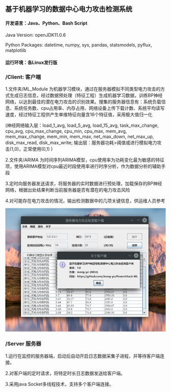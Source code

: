 ## 基于机器学习的数据中心电力攻击检测系统

#### 开发语言：Java、Python、Bash Script

Java Version: openJDK11.0.6

Python Packages: datetime, numpy, sys, pandas, statsmodels, pyflux, matplotlib 

#### 运行环境：各Linux发行版

### /Client: 客户端

1.文件夹/ML_Module 为机器学习模块，通过在服务器模拟不同类型电力攻击的方式生成日志信息，经过数据预处理（特征工程）生成机器学习数据，训练BP神经网络，以达到最佳的潜在电力攻击的识别效果。搜集的服务器信息有：系统负载信息、系统任务数、cpu占用率、内存占用、网络设备上传下载计数、系统平均读写速度，经过特征工程供产生单维特征向量含16个特征值，采用极大值归一化

(神经网络输入层：load_1_avg, load_5_avg, load_15_avg, task_max_change, cpu_avg, cpu_max_change, cpu_min, cpu_max, mem_avg, mem_max_change, mem_min, mem_max, net_max_down, net_max_up, disk_max_read, disk_max_write; 输出层：服务器功耗>阈值或进行模拟电力攻击(1,0)，正常使用(0,1) )

2.文件夹/ARIMA 为时间序列ARIMA模型，cpu使用率为功耗变化最为敏感的特征项，使用ARIMA模型对cpu最近时段使用率进行时序分析，作为数据分析的辅助手段

3.定时向服务器发送请求，将服务器的实时数据进行预处理，加载保存的BP神经网络，根据出处结果判断当前服务器是否有潜在的电力攻击风险

4.对可能存在电力攻击的情况，输出检测数据中的几项关键信息，供运维人员参考


![image](https://github.com/Jonny-ye/PowerAttack-ML/blob/master/Client-GUI1.0.png)

### /Server 服务器

1.运行在监控的服务器端，启动后自动开启日志数据采集子进程，并等待客户端连接。

2.对客户端的定时请求，将特定时长日志数据发送给客户端。

3.采用java Socket多线程技术，支持多个客户端连接。
